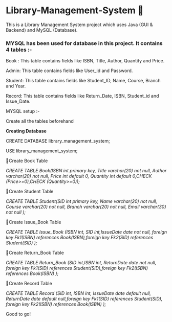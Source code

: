 # Library-Management-System 📖
This is a Library Management System project which uses Java (GUI &amp; Backend) and MySQL (Database). 

### MYSQL has been used for database in this project. It contains 4 tables :-

Book : This table contains fields like ISBN, Title, Author, Quantity and Price.

Admin: This table contains fields like User_id and Password.

Student: This table contains fields like Student_ID, Name, Course, Branch and Year.

Record: This table contains fields like Return_Date, ISBN, Student_id and Issue_Date.

MYSQL setup :-

Create all the tables beforehand

<b>Creating Database</b>

CREATE DATABASE library_management_system;

USE library_management_system;

💎Create Book Table

<i>CREATE TABLE Book(ISBN int primary key, Title varchar(20) not null, Author varchar(20) not null, Price int default 0, Quantity int default 0,CHECK (Price>=0),CHECK (Quantity>=0));</i>

💎Create Student Table

<i>CREATE TABLE Student(SID int primary key, Name varchar(20) not null, Course varchar(20) not null, Branch varchar(20) not null, Email varchar(30) not null );</i>

💎Create Issue_Book Table

<i>CREATE TABLE Issue_Book (ISBN int, SID int,IssueDate date not null, foreign key Fk1(ISBN) references Book(ISBN),foreign key Fk2(SID) references Student(SID) );</i> 

💎Create Return_Book Table

<i>CREATE TABLE Return_Book (SID int,ISBN int, ReturnDate date not null, foreign key Fk1(SID) references Student(SID),foreign key Fk2(ISBN) references Book(ISBN) );</i>

💎Create Record Table

<i>CREATE TABLE Record (SID int, ISBN int, IssueDate date default null, ReturnDate date default null,foreign key Fk1(SID) references Student(SID), foreign key Fk2(ISBN) references Book(ISBN) ); </i>

Good to go!
